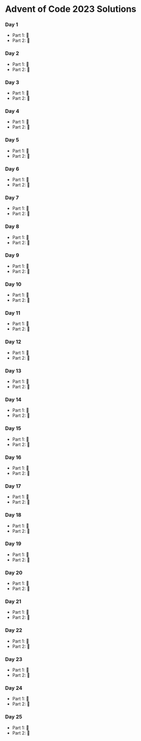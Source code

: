 # Advent of Code 2023 Solutions

### Day 1
- Part 1:  
- Part 2: 

### Day 2
- Part 1:  
- Part 2: 

### Day 3
- Part 1:  
- Part 2: 

### Day 4
- Part 1:  
- Part 2: 

### Day 5
- Part 1:  
- Part 2: 

### Day 6
- Part 1:  
- Part 2: 

### Day 7
- Part 1:  
- Part 2: 

### Day 8
- Part 1:  
- Part 2: 

### Day 9
- Part 1:  
- Part 2: 

### Day 10
- Part 1:  
- Part 2: 

### Day 11
- Part 1:  
- Part 2: 

### Day 12
- Part 1:  
- Part 2: 

### Day 13
- Part 1:  
- Part 2: 

### Day 14
- Part 1:  
- Part 2: 

### Day 15
- Part 1:  
- Part 2: 

### Day 16
- Part 1:  
- Part 2: 

### Day 17
- Part 1:  
- Part 2: 

### Day 18
- Part 1:  
- Part 2: 

### Day 19
- Part 1:  
- Part 2: 

### Day 20
- Part 1:  
- Part 2: 

### Day 21
- Part 1:  
- Part 2: 

### Day 22
- Part 1:  
- Part 2: 

### Day 23
- Part 1:  
- Part 2: 

### Day 24
- Part 1:  
- Part 2: 

### Day 25
- Part 1:  
- Part 2: 

